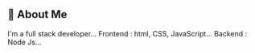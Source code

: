 
## 🚀 About Me
I'm a full stack developer...
Frontend : html, CSS, JavaScript...
Backend : Node Js...


